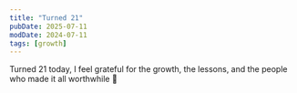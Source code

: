 ```yaml
---
title: "Turned 21"
pubDate: 2025-07-11
modDate: 2024-07-11
tags: [growth]
---
```


Turned 21 today, I feel grateful for the growth, the lessons, and the people who made it all worthwhile 🤍
